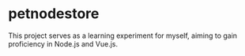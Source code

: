 # petnodestore

This project serves as a learning experiment for myself, aiming to gain proficiency in Node.js and Vue.js.
